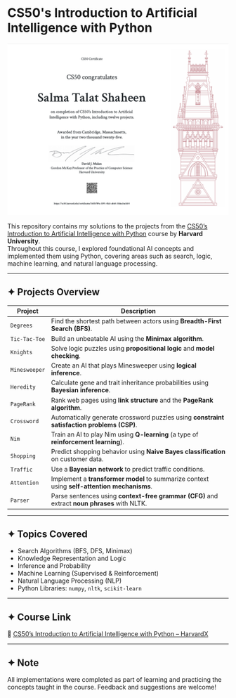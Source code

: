 # CS50's Introduction to Artificial Intelligence with Python

<p align="center">
  <img src="https://github.com/Salma-Talat-Shaheen/CS50s-Introduction-to-Artificial-Intelligence-with-Python/blob/main/Certificate/CS50AI_Salma.png" alt="Alt Text" width="600"/>
</p>

This repository contains my solutions to the projects from the [CS50’s Introduction to Artificial Intelligence with Python](https://cs50.harvard.edu/ai/) course by **Harvard University**.  
Throughout this course, I explored foundational AI concepts and implemented them using Python, covering areas such as search, logic, machine learning, and natural language processing.

---

## ✦ Projects Overview

| Project         | Description |
|-----------------|-------------|
| `Degrees`       | Find the shortest path between actors using **Breadth-First Search (BFS)**. |
| `Tic-Tac-Toe`   | Build an unbeatable AI using the **Minimax algorithm**. |
| `Knights`       | Solve logic puzzles using **propositional logic** and **model checking**. |
| `Minesweeper`   | Create an AI that plays Minesweeper using **logical inference**. |
| `Heredity`      | Calculate gene and trait inheritance probabilities using **Bayesian inference**. |
| `PageRank`      | Rank web pages using **link structure** and the **PageRank algorithm**. |
| `Crossword`     | Automatically generate crossword puzzles using **constraint satisfaction problems (CSP)**. |
| `Nim`           | Train an AI to play Nim using **Q-learning** (a type of **reinforcement learning**). |
| `Shopping`      | Predict shopping behavior using **Naive Bayes classification** on customer data. |
| `Traffic`       | Use a **Bayesian network** to predict traffic conditions. |
| `Attention`     | Implement a **transformer model** to summarize context using **self-attention mechanisms**. |
| `Parser`        | Parse sentences using **context-free grammar (CFG)** and extract **noun phrases** with NLTK. |
---

## ✦ Topics Covered

- Search Algorithms (BFS, DFS, Minimax)
- Knowledge Representation and Logic
- Inference and Probability
- Machine Learning (Supervised & Reinforcement)
- Natural Language Processing (NLP)
- Python Libraries: `numpy`, `nltk`, `scikit-learn`

---

## ✦  Course Link

🔗 [CS50’s Introduction to Artificial Intelligence with Python – HarvardX](https://cs50.harvard.edu/ai/)

---

## ✦ Note

All implementations were completed as part of learning and practicing the concepts taught in the course. Feedback and suggestions are welcome!

